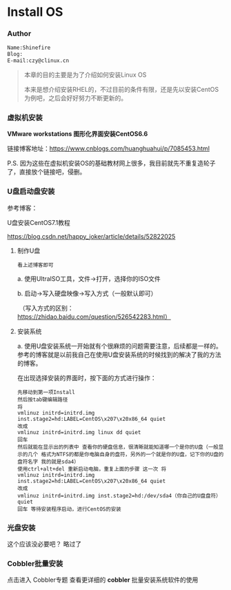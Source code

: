 # Install OS



### Author

```txt
Name:Shinefire
Blog:
E-mail:czy@clinux.cn
```



> 本章的目的主要是为了介绍如何安装Linux OS
>
> 本来是想介绍安装RHEL的，不过目前的条件有限，还是先以安装CentOS为例吧，之后会好好努力不断更新的。
>



### 虚拟机安装

**VMware workstations 图形化界面安装CentOS6.6**

链接博客地址：<https://www.cnblogs.com/huanghuahui/p/7085453.html>

P.S. 因为这些在虚拟机安装OS的基础教材网上很多，我目前就先不重复造轮子了，直接放个链接吧，侵删。



### U盘启动盘安装

参考博客：

U盘安装CentOS7.1教程

https://blog.csdn.net/happy_joker/article/details/52822025



1. 制作U盘

   `看上述博客即可`

   a. 使用UltraISO工具，文件→打开，选择你的ISO文件

   b. 启动→写入硬盘映像→写入方式（一般默认即可）

   ​	（写入方式的区别：https://zhidao.baidu.com/question/526542283.html）

2. 安装系统

   a. 使用U盘安装系统一开始就有个很麻烦的问题需要注意，后续都是一样的。参考的博客就是以前我自己在使用U盘安装系统的时候找到的解决了我的方法的博客。

   在出现选择安装的界面时，按下面的方式进行操作：

   ```
   先移动到第一项Install
   然后按tab键编辑路径
   将
   vmlinuz initrd=initrd.img inst.stage2=hd:LABEL=CentOS\x207\x20x86_64 quiet
   改成
   vmlinuz initrd=initrd.img linux dd quiet
   回车
   然后就能在显示出的列表中 查看你的硬盘信息，很清晰就能知道哪一个是你的U盘（一般显示的几个 格式为NTFS的都是你电脑自身的盘符，另外的一个就是你的U盘，记下你的U盘的盘符名字 我的就是sda4）
   使用ctrl+alt+del 重新启动电脑，重复上面的步骤 这一次 将
   vmlinuz initrd=initrd.img inst.stage2=hd:LABEL=CentOS\x207\x20x86_64 quiet
   改成
   vmlinuz initrd=initrd.img inst.stage2=hd:/dev/sda4（你自己的U盘盘符） quiet
   回车 等待安装程序启动，进行CentOS的安装
   ```




### 光盘安装

这个应该没必要吧？ 略过了



### Cobbler批量安装

点击进入 Cobbler专题 查看更详细的 **cobbler** 批量安装系统软件的使用




